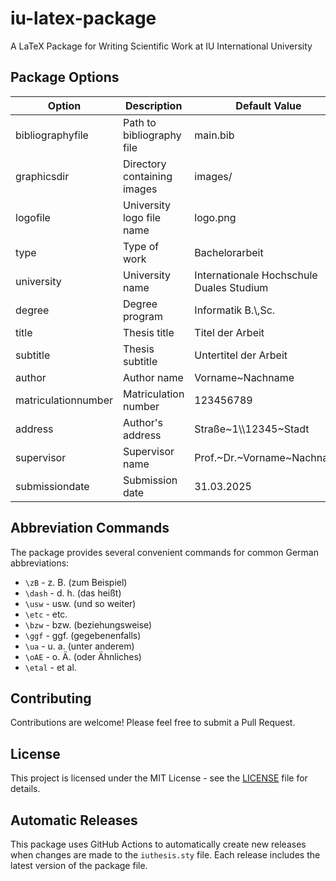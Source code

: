 # iu-latex-package

A LaTeX Package for Writing Scientific Work at IU International University

## Package Options

| Option              | Description                 | Default Value                            |
| ------------------- | --------------------------- | ---------------------------------------- |
| bibliographyfile    | Path to bibliography file   | main.bib                                 |
| graphicsdir         | Directory containing images | images/                                  |
| logofile            | University logo file name   | logo.png                                 |
| type                | Type of work                | Bachelorarbeit                           |
| university          | University name             | Internationale Hochschule Duales Studium |
| degree              | Degree program              | Informatik B.\\,Sc.                      |
| title               | Thesis title                | Titel der Arbeit                         |
| subtitle            | Thesis subtitle             | Untertitel der Arbeit                    |
| author              | Author name                 | Vorname\~Nachname                        |
| matriculationnumber | Matriculation number        | 123456789                                |
| address             | Author's address            | Straße\~1\\\\12345\~Stadt                |
| supervisor          | Supervisor name             | Prof.\~Dr.\~Vorname\~Nachname            |
| submissiondate      | Submission date             | 31.03.2025                               |

## Abbreviation Commands

The package provides several convenient commands for common German abbreviations:

- `\zB` - z. B. (zum Beispiel)
- `\dash` - d. h. (das heißt)
- `\usw` - usw. (und so weiter)
- `\etc` - etc.
- `\bzw` - bzw. (beziehungsweise)
- `\ggf` - ggf. (gegebenenfalls)
- `\ua` - u. a. (unter anderem)
- `\oAE` - o. Ä. (oder Ähnliches)
- `\etal` - et al.

## Contributing

Contributions are welcome! Please feel free to submit a Pull Request.

## License

This project is licensed under the MIT License - see the [LICENSE](LICENSE) file for details.

## Automatic Releases

This package uses GitHub Actions to automatically create new releases when changes are made to the `iuthesis.sty` file. Each release includes the latest version of the package file.
